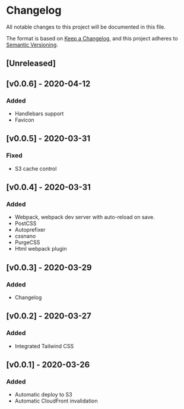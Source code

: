 # Changelog
All notable changes to this project will be documented in this file.

The format is based on [Keep a Changelog](https://keepachangelog.com/en/1.0.0/),
and this project adheres to [Semantic Versioning](https://semver.org/spec/v2.0.0.html).

## [Unreleased]

## [v0.0.6] - 2020-04-12
### Added
- Handlebars support
- Favicon

## [v0.0.5] - 2020-03-31
### Fixed
- S3 cache control

## [v0.0.4] - 2020-03-31
### Added
- Webpack, webpack dev server with auto-reload on save. 
- PostCSS
- Autoprefixer
- cssnano
- PurgeCSS
- Html webpack plugin

## [v0.0.3] - 2020-03-29
### Added
- Changelog

## [v0.0.2] - 2020-03-27
### Added
- Integrated Tailwind CSS

## [v0.0.1] - 2020-03-26
### Added 
- Automatic deploy to S3
- Automatic CloudFront invalidation
